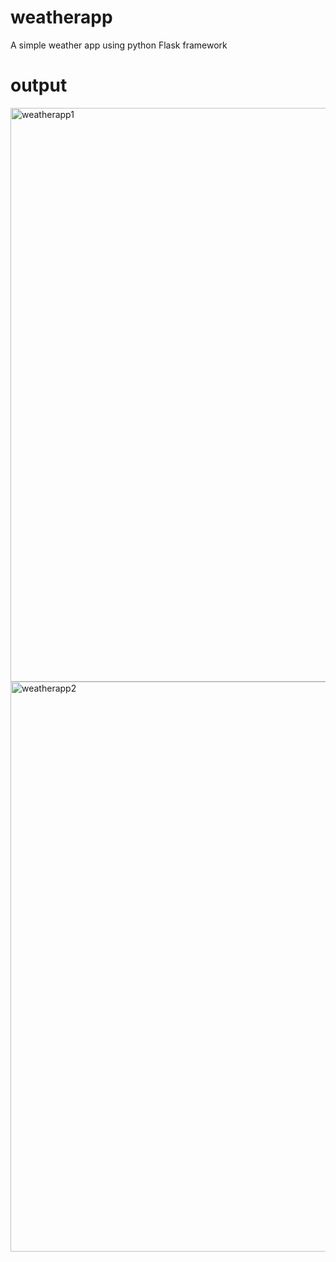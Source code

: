 # weatherapp
A simple weather app using python Flask framework

# output

<img width="918" alt="weatherapp1" src="https://github.com/satyam-sikarwar/weatherapp/assets/143344127/56991e96-65c3-462d-8f6a-cc3bea4c1a08">

<img width="912" alt="weatherapp2" src="https://github.com/satyam-sikarwar/weatherapp/assets/143344127/e68d637e-bbd1-4571-a0f8-1e54b48e8638">
